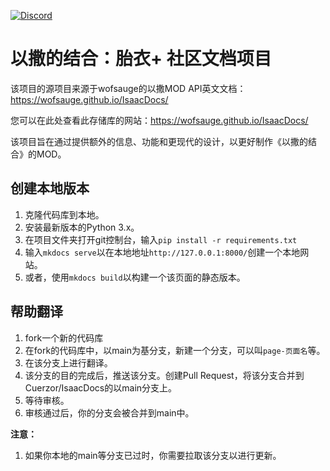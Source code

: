 [![Discord](https://img.shields.io/discord/927985880021483571?color=blue&label=Discord&logo=Discord&logoColor=white)](https://discord.gg/435qCC6nHt)

# 以撒的结合：胎衣+ 社区文档项目

该项目的源项目来源于wofsauge的以撒MOD API英文文档：https://wofsauge.github.io/IsaacDocs/

您可以在此处查看此存储库的网站：https://wofsauge.github.io/IsaacDocs/

该项目旨在通过提供额外的信息、功能和更现代的设计，以更好制作《以撒的结合》的MOD。

## 创建本地版本

1. 克隆代码库到本地。
2. 安装最新版本的Python 3.x。
3. 在项目文件夹打开git控制台，输入`pip install -r requirements.txt`
4. 输入`mkdocs serve`以在本地地址`http://127.0.0.1:8000/`创建一个本地网站。
5. 或者，使用`mkdocs build`以构建一个该页面的静态版本。

## 帮助翻译

1. fork一个新的代码库
2. 在fork的代码库中，以main为基分支，新建一个分支，可以叫`page-页面名`等。
3. 在该分支上进行翻译。
4. 该分支的目的完成后，推送该分支。创建Pull Request，将该分支合并到Cuerzor/IsaacDocs的以main分支上。
5. 等待审核。
6. 审核通过后，你的分支会被合并到main中。

**注意：**
1. 如果你本地的main等分支已过时，你需要拉取该分支以进行更新。
